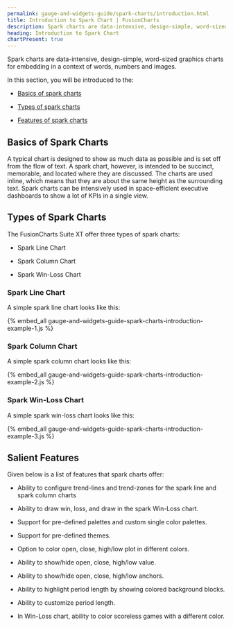 ```yaml
---
permalink: gauge-and-widgets-guide/spark-charts/introduction.html
title: Introduction to Spark Chart | FusionCharts
description: Spark charts are data-intensive, design-simple, word-sized graphics charts for embedding in a context of words, numbers and images.
heading: Introduction to Spark Chart
chartPresent: true
---
```


Spark charts are data-intensive, design-simple, word-sized graphics charts for embedding in a context of words, numbers and images.

In this section, you will be introduced to the:

* <a href="/gauge-and-widgets-guide/spark-charts/introduction#basics-of-spark-charts" class="smoth-scroll">Basics of spark charts</a>

* <a href="/gauge-and-widgets-guide/spark-charts/introduction#types-of-spark-charts" class="smoth-scroll">Types of spark charts</a>

* <a href="/gauge-and-widgets-guide/spark-charts/introduction#salient-features" class="smoth-scroll">Features of spark charts</a>

## Basics of Spark Charts

A typical chart is designed to show as much data as possible and is set off from the flow of text. A spark chart, however, is intended to be succinct, memorable, and located where they are discussed. The charts are used inline, which means that they are about the same height as the surrounding text. Spark charts can be intensively used in space-efficient executive dashboards to show a lot of KPIs in a single view.

## Types of Spark Charts

The FusionCharts Suite XT offer three types of spark charts:

* Spark Line Chart

* Spark Column Chart

* Spark Win-Loss Chart

### Spark Line Chart

A simple spark line chart looks like this:

{% embed_all gauge-and-widgets-guide-spark-charts-introduction-example-1.js %}

### Spark Column Chart

A simple spark column chart looks like this:

{% embed_all gauge-and-widgets-guide-spark-charts-introduction-example-2.js %}

### Spark Win-Loss Chart

A simple spark win-loss chart looks like this:

{% embed_all gauge-and-widgets-guide-spark-charts-introduction-example-3.js %}

## Salient Features

Given below is a list of features that spark charts offer:

* Ability to configure trend-lines and trend-zones for the spark line and spark column charts

* Ability to draw win, loss, and draw in the spark Win-Loss chart.

* Support for pre-defined palettes and custom single color palettes.

* Support for pre-defined themes.

* Option to color open, close, high/low plot in different colors.

* Ability to show/hide open, close, high/low value.

* Ability to show/hide open, close, high/low anchors.

* Ability to highlight period length by showing colored background blocks.

* Ability to customize period length.

* In Win-Loss chart, ability to color scoreless games with a different color.
